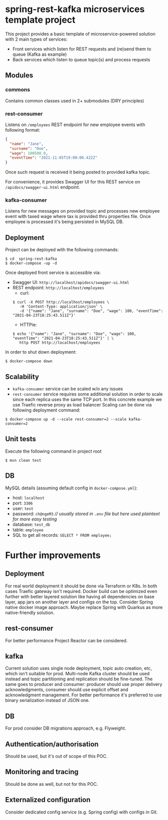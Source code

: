 # spring-rest-kafka microservices template project

This project provides a basic template of microservice-powered solution with 2 main types of services:
 * Front services which listen for REST requests and (re)send them to queue (Kafka as example)
 * Back services which listen to queue topic(s) and process requests

## Modules
### commons
Contains common classes used in 2+ submodules (DRY principles)

### rest-consumer
Listens on `/employees` REST endpoint for new employee events with following format:
```json
{
  "name": "Jane",
  "surname": "Doe",
  "wage": 100500.0,
  "eventTime": "2021-11-05T19:00:00.422Z"
}
```
Once such request is received it being posted to provided kafka topic.

For convenience, it provides Swagger UI for this REST service on `/apidocs/swagger-ui.html` endpoint.

### kafka-consumer
Listens for new messages on provided topic and processes new employee event with taxed wage where tax is provided thru properties file.
Once employee is processed it's being persisted in MySQL DB.

## Deployment
Project can be deployed with the following commands:
```shell
$ cd  spring-rest-kafka
$ docker-compose -up -d
```
Once deployed front service is accessible via:
 - Swagger UI: `http://localhost/apidocs/swagger-ui.html`
 - REST endpoint: `http://localhost/employees`
   - curl:
    ```shell
    $ curl -X POST http://localhost/employees \
       -H 'Content-Type: application/json' \
       -d '{"name": "Jane", "surname": "Doe", "wage": 100, "eventTime": "2021-04-23T18:25:43.511Z"}'
    ```
   - HTTPie:
    ```shell
    $ echo '{"name": "Jane", "surname": "Doe", "wage": 100, "eventTime": "2021-04-23T18:25:43.511Z"}' | \
       http POST http://localhost/employees
    ```
In order to shut down deployment:
```shell
$ docker-compose down
``` 

## Scalability
 - `kafka-consumer` service can be scaled w/o any issues
 - `rest-consumer` service requires some additional solution in order to scale since each replica uses the same TCP port. In this concrete example we use Traefic reverse proxy as load balancer
Scaling can be done via following deployment command:
 ```shell
$ docker-compose up -d --scale rest-consumer=2 --scale kafka-consumer=2
```

## Unit tests
Execute the following command in project root
```shell
$ mvn clean test
```

## DB
MySQL details (assuming default config in `docker-compose.yml`):
 - host: `localhost`
 - port: `3306`
 - user: `test`
 - password: `ch@ngeM3` *// usually stored in `.env` file but here used plaintext for more easy testing*
 - database: `test_db`
 - table: `employee`
 - SQL to get all records: `SELECT * FROM employee;`

# Further improvements
## Deployment
For real world deployment it should be done via Terraform or K8s. In both cases Traefic gateway isn't required.
Docker build can be optimized even further with better layered solution like having all dependencies on base layer, app jars on another layer and configs on the top. 
Consider Spring native docker image approach. Maybe replace Spring with Quarkus as more native-friendly solution.

## rest-consumer
For better performance Project Reactor can be considered.

## kafka 
Current solution uses single node deployment, topic auto creation, etc, which isn't suitable for prod. Multi-node Kafka cluster should be used instead and topic partitioning and replication should be fine-tuned.
The same goes to producer and consumer: producer should use proper delivery acknowledgments, consumer should use explicit offset and acknowledgment management.
For better performance it's preferred to use binary serialization instead of JSON one.

## DB
For prod consider DB migrations approach, e.g. Flyweight. 

## Authentication/authorisation 
Should be used, but it's out of scope of this POC. 

## Monitoring and tracing
Should be done as well, but not for this POC.

## Externalized configuration
Consider dedicated config service (e.g. Spring config) with configs in Git.